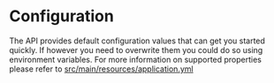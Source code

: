 Configuration
=============

The API provides default configuration values that can get you started quickly.
If however you need to overwrite them you could do so using environment variables.
For more information on supported properties please refer to 
  [src/main/resources/application.yml](../src/main/resources/application.yml)
